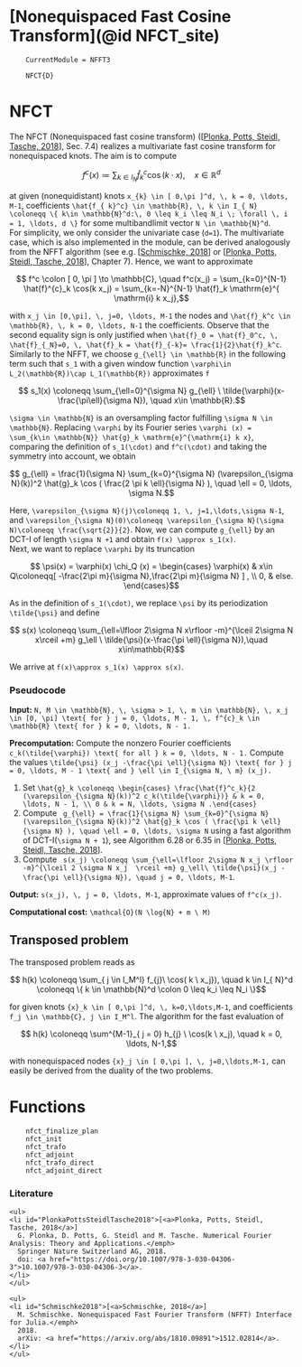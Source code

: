 # [Nonequispaced Fast Cosine Transform](@id NFCT_site)

```@meta
    CurrentModule = NFFT3
```

```@docs
    NFCT{D}
```

# NFCT

The NFCT (Nonequispaced fast cosine transform) ([[Plonka, Potts, Steidl, Tasche, 2018](#PlonkaPottsSteidlTasche2018)], Sec. 7.4) realizes a multivariate fast cosine transform for nonequispaced knots. The aim is to compute 

```math
    f^c (x) \coloneqq \sum_{ k \in I_{ N}} \hat{f}_{ k}^c \cos( k \cdot x), \quad x \in \mathbb{R}^d
```

at given (nonequidistant) knots ``x_{k} \in [ 0,\pi ]^d, \, k = 0, \ldots, M-1``, coefficients ``\hat{f_{ k}^c} \in \mathbb{R}, \, k \in I_{ N} \coloneqq \{ k\in \mathbb{N}^d:\, 0 \leq k_i \leq N_i \; \forall \, i = 1, \ldots, d \}`` for some multibandlimit vector ``N \in \mathbb{N}^d``. 
\
For simplicity, we only consider the univariate case (``d=1``). The multivariate case, which is also implemented in the module, can be derived analogously from the NFFT algorithm (see e.g. [[Schmischke, 2018](#Schmischke2018)] or [[Plonka, Potts, Steidl, Tasche, 2018](#PlonkaPottsSteidlTasche2018)], Chapter 7). Hence, we want to approximate 

```math
    f^c \colon [ 0, \pi ] \to \mathbb{C}, \quad f^c(x_j) = \sum_{k=0}^{N-1} \hat{f}^{c}_k \cos(k x_j) = \sum_{k=-N}^{N-1} \hat{f}_k \mathrm{e}^{ \mathrm{i} k x_j},
```

with ``x_j \in [0,\pi], \, j=0, \ldots, M-1`` the nodes and ``\hat{f}_k^c \in \mathbb{R}, \, k = 0, \ldots, N-1`` the coefficients. Observe that the second equality sign is only justified when ``\hat{f}_0 = \hat{f}_0^c, \, \hat{f}_{_N}=0, \, \hat{f}_k = \hat{f}_{-k}= \frac{1}{2}\hat{f}_k^c``. Similarly to the NFFT, we choose ``g_{\ell} \in \mathbb{R}`` in the following term such that ``s_1`` with a given window function ``\varphi\in L_2(\mathbb{R})\cap L_1(\mathbb{R})`` approximates ``f``

```math
    s_1(x) \coloneqq \sum_{\ell=0}^{\sigma N} g_{\ell} \ \tilde{\varphi}(x-\frac{\pi\ell}{\sigma N}), \quad x\in \mathbb{R}.
```

``\sigma \in \mathbb{N}`` is an oversampling factor fulfilling ``\sigma N \in \mathbb{N}``. Replacing ``\varphi`` by its Fourier series ``\varphi (x) = \sum_{k\in \mathbb{N}} \hat{g}_k \mathrm{e}^{\mathrm{i} k x}``, comparing the definition of ``s_1(\cdot)`` and ``f^c(\cdot)`` and taking the symmetry into account, we obtain 

```math
    g_{\ell} = \frac{1}{\sigma N} \sum_{k=0}^{\sigma N} (\varepsilon_{\sigma N}(k))^2 \hat{g}_k \cos ( \frac{2 \pi k \ell}{\sigma N} ), \quad \ell = 0, \ldots, \sigma N.
```

Here, ``\varepsilon_{\sigma N}(j)\coloneqq 1, \, j=1,\ldots,\sigma N-1``, and ``\varepsilon_{\sigma N}(0)\coloneqq \varepsilon_{\sigma N}(\sigma N)\coloneqq \frac{\sqrt{2}}{2}``. Now, we can compute ``g_{\ell}`` by an DCT-I of length ``\sigma N +1`` and obtain ``f(x) \approx s_1(x)``. 
\
Next, we want to replace ``\varphi`` by its truncation

```math
    \psi(x) = \varphi(x) \chi_Q (x) = \begin{cases} \varphi(x) & x\in Q\coloneqq[ -\frac{2\pi m}{\sigma N},\frac{2\pi m}{\sigma N} ] , \\ 0, & else. \end{cases}
```

As in the definition of ``s_1(\cdot)``, we replace ``\psi`` by its periodization ``\tilde{\psi}`` and define

```math
  	s(x) \coloneqq \sum_{\ell=\lfloor 2\sigma N x\rfloor -m}^{\lceil 2\sigma N x\rceil +m} g_\ell \ \tilde{\psi}(x-\frac{\pi \ell}{\sigma N}),\quad x\in\mathbb{R}
```

We arrive at ``f(x)\approx s_1(x) \approx s(x)``. 

### Pseudocode

**Input:** ``N, M \in \mathbb{N}, \, \sigma > 1, \, m \in \mathbb{N}, \, x_j \in [0, \pi] \text{ for } j = 0, \ldots, M - 1, \, f^{c}_k \in \mathbb{R} \text{ for } k = 0, \ldots, N - 1.``

**Precomputation:** Compute the nonzero Fourier coefficients ``c_k(\tilde{\varphi}) \text{ for all } k = 0, \ldots, N - 1.`` Compute the values ``\tilde{\psi} (x_j -\frac{\pi \ell}{\sigma N}) \text{ for } j = 0, \ldots, M - 1 \text{ and } \ell \in I_{\sigma N, \ m} (x_j).``

1. Set ``\hat{g}_k \coloneqq \begin{cases} \frac{\hat{f}^c_k}{2 (\varepsilon_{\sigma N}(k))^2 c_k(\tilde{\varphi})} & k = 0, \ldots, N - 1, \\ 0 & k = N, \ldots, \sigma N .\end{cases}`` 
2. Compute `` g_{\ell} = \frac{1}{\sigma N} \sum_{k=0}^{\sigma N} (\varepsilon_{\sigma N}(k))^2 \hat{g}_k \cos ( \frac{\pi k \ell}{\sigma N} ), \quad \ell = 0, \ldots, \sigma N`` using a fast algorithm of DCT-I(``\sigma N + 1``), see Algorithm 6.28 or 6.35 in [[Plonka, Potts, Steidl, Tasche, 2018](#PlonkaPottsSteidlTasche2018)]. 
3. Compute `` s(x_j) \coloneqq \sum_{\ell=\lfloor 2\sigma N x_j \rfloor -m}^{\lceil 2 \sigma N x_j  \rceil +m} g_\ell\ \tilde{\psi}(x_j -\frac{\pi \ell}{\sigma N}), \quad j = 0, \ldots, M-1``.

**Output:** ``s(x_j), \, j = 0, \ldots, M-1``, approximate values of ``f^c(x_j)``.

**Computational cost:** ``\mathcal{O}(N \log{N} + m \ M)`` 


## Transposed problem

The transposed problem reads as

```math
	h(k) \coloneqq \sum_{ j \in I_M^l} f_{j}\ \cos( k \ x_j}), \quad  k \in I_{ N}^d \coloneqq \{ k \in \mathbb{N}^d \colon 0 \leq k_i \leq N_i  \}
```

for given knots ``{x}_k \in [ 0,\pi ]^d, \, k=0,\ldots,M-1``, and coefficients ``f_j \in \mathbb{C}, j \in I_M^l``.
The algorithm for the fast evaluation of 

```math
	h(k) \coloneqq \sum^{M-1}_{ j = 0} h_{j} \ \cos(k \ x_j), \quad k = 0, \ldots, N-1,
```

with nonequispaced nodes ``{x}_j \in [ 0,\pi ], \, j=0,\ldots,M-1,`` can easily be derived from the duality of the two problems.

# Functions

```@docs
  	nfct_finalize_plan
    nfct_init
    nfct_trafo
    nfct_adjoint
    nfct_trafo_direct
    nfct_adjoint_direct
```

### Literature

```@raw html
<ul>
<li id="PlonkaPottsSteidlTasche2018">[<a>Plonka, Potts, Steidl, Tasche, 2018</a>]
  G. Plonka, D. Potts, G. Steidl and M. Tasche. Numerical Fourier Analysis: Theory and Applications.</emph>
  Springer Nature Switzerland AG, 2018.
  doi: <a href="https://doi.org/10.1007/978-3-030-04306-3">10.1007/978-3-030-04306-3</a>.
</li>
</ul>
```

```@raw html
<ul>
<li id="Schmischke2018">[<a>Schmischke, 2018</a>]
  M. Schmischke. Nonequispaced Fast Fourier Transform (NFFT) Interface for Julia.</emph>
  2018.
  arXiv: <a href="https://arxiv.org/abs/1810.09891">1512.02814</a>.
</li>
</ul>
```
